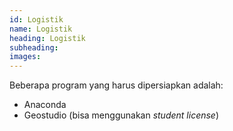 ```yaml
---
id: Logistik
name: Logistik
heading: Logistik
subheading: 
images: 
---
```

Beberapa program yang harus dipersiapkan adalah:
- Anaconda
- Geostudio (bisa menggunakan _student license_)


<!-- <img src="https://cdn.jsdelivr.net/gh/devicons/devicon/icons/cplusplus/cplusplus-original.svg" class="img-skill"> -->
          
          